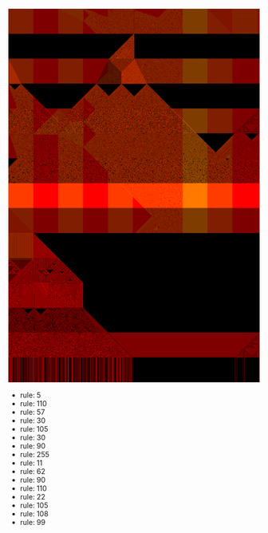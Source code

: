 ![photo](./output.png) 
 * rule: 5
* rule: 110
* rule: 57
* rule: 30
* rule: 105
* rule: 30
* rule: 90
* rule: 255
* rule: 11
* rule: 62
* rule: 90
* rule: 110
* rule: 22
* rule: 105
* rule: 108
* rule: 99
